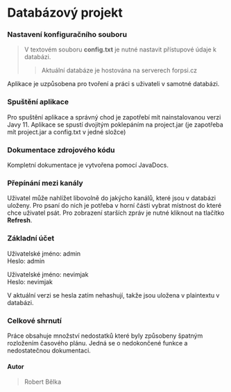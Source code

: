 # Databázový projekt

### Nastavení konfiguračního souboru

>V textovém souboru **config.txt** je nutné nastavit přístupové údaje k databázi.
> > Aktuální databáze je hostována na serverech forpsi.cz

Aplikace je uzpůsobena pro tvoření a práci s uživateli v samotné databázi.

### Spuštění aplikace
Pro spuštění aplikace a správný chod je zapotřebí mít nainstalovanou verzi Javy 11.
Aplikace se spustí dvojitým poklepáním na project.jar (je zapotřeba mít project.jar a config.txt v jedné složce)

### Dokumentace zdrojového kódu

Kompletní dokumentace je vytvořena pomocí JavaDocs.

### Přepínání mezi kanály
Uživatel může nahlížet libovolně do jakýcho kanálů, které jsou v databázi uloženy. Pro psaní do nich je potřeba v horní části vybrat místnost do které chce uživatel psát.
Pro zobrazení starších zpráv je nutné kliknout na tlačítko **Refresh**.

### Základní účet
Uživatelské jméno: admin \
Heslo: admin

Uživatelské jméno: nevimjak \
Heslo: nevimjak

V aktuální verzi se hesla zatím nehashují, takže jsou uložena v plaintextu v databázi.

### Celkové shrnutí
Práce obsahuje množství nedostatků které byly způsobeny špatným rozložením časového plánu. Jedná se o nedokončené funkce a nedostatečnou dokumentaci.

#### Autor
> Robert Bělka
